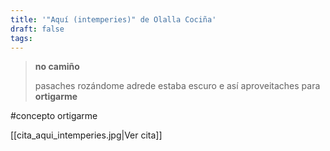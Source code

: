 ```yaml
---
title: '"Aquí (intemperies)" de Olalla Cociña'
draft: false
tags:
---
```

>**no camiño**
>
>pasaches rozándome adrede
>estaba escuro e así aproveitaches
>para **ortigarme**

#concepto ortigarme

[[cita_aqui_intemperies.jpg|Ver cita]]